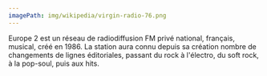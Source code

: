 ```yaml
---
imagePath: img/wikipedia/virgin-radio-76.png
---
```


Europe 2 est un réseau de radiodiffusion FM privé national, français, musical, créé en 1986.
La station aura connu depuis sa création nombre de changements de lignes éditoriales, passant du rock à l'électro, du soft rock, à la pop-soul, puis aux hits.

